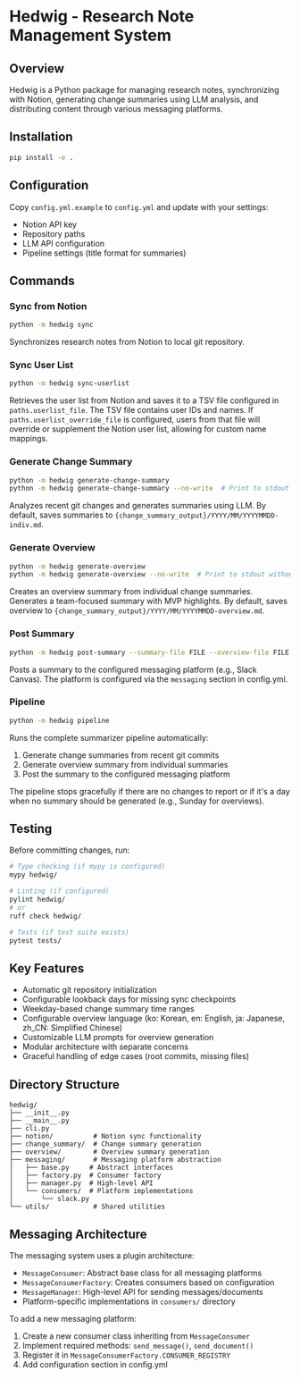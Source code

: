 # Hedwig - Research Note Management System

## Overview
Hedwig is a Python package for managing research notes, synchronizing with Notion, generating change summaries using LLM analysis, and distributing content through various messaging platforms.

## Installation
```bash
pip install -e .
```

## Configuration
Copy `config.yml.example` to `config.yml` and update with your settings:
- Notion API key
- Repository paths
- LLM API configuration
- Pipeline settings (title format for summaries)

## Commands

### Sync from Notion
```bash
python -m hedwig sync
```
Synchronizes research notes from Notion to local git repository.

### Sync User List
```bash
python -m hedwig sync-userlist
```
Retrieves the user list from Notion and saves it to a TSV file configured in `paths.userlist_file`. The TSV file contains user IDs and names. If `paths.userlist_override_file` is configured, users from that file will override or supplement the Notion user list, allowing for custom name mappings.

### Generate Change Summary
```bash
python -m hedwig generate-change-summary
python -m hedwig generate-change-summary --no-write  # Print to stdout without saving to file
```
Analyzes recent git changes and generates summaries using LLM. By default, saves summaries to `{change_summary_output}/YYYY/MM/YYYYMMDD-indiv.md`.

### Generate Overview
```bash
python -m hedwig generate-overview
python -m hedwig generate-overview --no-write  # Print to stdout without saving to file
```
Creates an overview summary from individual change summaries. Generates a team-focused summary with MVP highlights. By default, saves overview to `{change_summary_output}/YYYY/MM/YYYYMMDD-overview.md`.

### Post Summary
```bash
python -m hedwig post-summary --summary-file FILE --overview-file FILE --title TITLE
```
Posts a summary to the configured messaging platform (e.g., Slack Canvas). The platform is configured via the `messaging` section in config.yml.

### Pipeline
```bash
python -m hedwig pipeline
```
Runs the complete summarizer pipeline automatically:
1. Generate change summaries from recent git commits
2. Generate overview summary from individual summaries
3. Post the summary to the configured messaging platform

The pipeline stops gracefully if there are no changes to report or if it's a day when no summary should be generated (e.g., Sunday for overviews).

## Testing
Before committing changes, run:
```bash
# Type checking (if mypy is configured)
mypy hedwig/

# Linting (if configured)
pylint hedwig/
# or
ruff check hedwig/

# Tests (if test suite exists)
pytest tests/
```

## Key Features
- Automatic git repository initialization
- Configurable lookback days for missing sync checkpoints
- Weekday-based change summary time ranges
- Configurable overview language (ko: Korean, en: English, ja: Japanese, zh_CN: Simplified Chinese)
- Customizable LLM prompts for overview generation
- Modular architecture with separate concerns
- Graceful handling of edge cases (root commits, missing files)

## Directory Structure
```
hedwig/
├── __init__.py
├── __main__.py
├── cli.py
├── notion/          # Notion sync functionality
├── change_summary/  # Change summary generation
├── overview/        # Overview summary generation
├── messaging/       # Messaging platform abstraction
│   ├── base.py     # Abstract interfaces
│   ├── factory.py  # Consumer factory
│   ├── manager.py  # High-level API
│   └── consumers/  # Platform implementations
│       └── slack.py
└── utils/           # Shared utilities
```

## Messaging Architecture
The messaging system uses a plugin architecture:
- `MessageConsumer`: Abstract base class for all messaging platforms
- `MessageConsumerFactory`: Creates consumers based on configuration
- `MessageManager`: High-level API for sending messages/documents
- Platform-specific implementations in `consumers/` directory

To add a new messaging platform:
1. Create a new consumer class inheriting from `MessageConsumer`
2. Implement required methods: `send_message()`, `send_document()`
3. Register it in `MessageConsumerFactory.CONSUMER_REGISTRY`
4. Add configuration section in config.yml